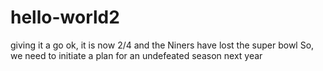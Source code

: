 # hello-world2
giving it a go
ok, it is now 2/4 and the Niners have lost the super bowl
So, we need to initiate a plan for an undefeated season next year
